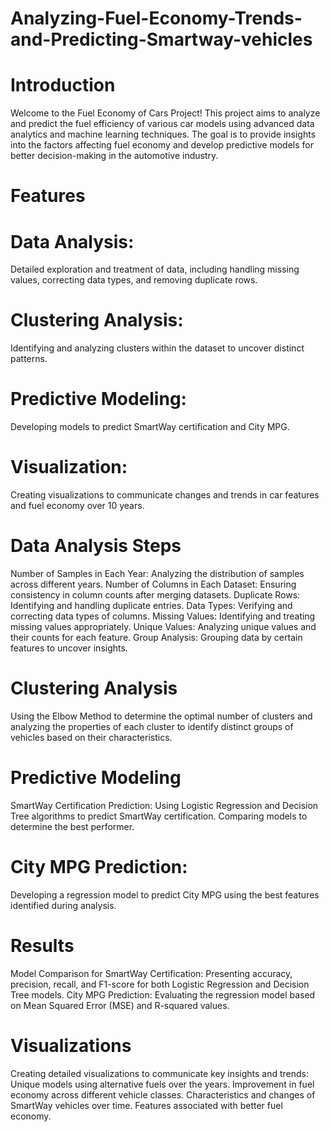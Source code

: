 # Analyzing-Fuel-Economy-Trends-and-Predicting-Smartway-vehicles
# Introduction

Welcome to the Fuel Economy of Cars Project! This project aims to analyze and predict the fuel efficiency of various car models using advanced data analytics and machine learning techniques. The goal is to provide insights into the factors affecting fuel economy and develop predictive models for better decision-making in the automotive industry.

# Features

# Data Analysis:

Detailed exploration and treatment of data, including handling missing values, correcting data types, and removing duplicate rows.

# Clustering Analysis:

Identifying and analyzing clusters within the dataset to uncover distinct patterns.

# Predictive Modeling:

Developing models to predict SmartWay certification and City MPG.

# Visualization:

Creating visualizations to communicate changes and trends in car features and fuel economy over 10 years.

# Data Analysis Steps

Number of Samples in Each Year: Analyzing the distribution of samples across different years.
Number of Columns in Each Dataset: Ensuring consistency in column counts after merging datasets.
Duplicate Rows: Identifying and handling duplicate entries.
Data Types: Verifying and correcting data types of columns.
Missing Values: Identifying and treating missing values appropriately.
Unique Values: Analyzing unique values and their counts for each feature.
Group Analysis: Grouping data by certain features to uncover insights.

# Clustering Analysis

Using the Elbow Method to determine the optimal number of clusters and analyzing the properties of each cluster to identify distinct groups of vehicles based on their characteristics.

# Predictive Modeling

SmartWay Certification Prediction: Using Logistic Regression and Decision Tree algorithms to predict SmartWay certification. Comparing models to determine the best performer.

# City MPG Prediction:

Developing a regression model to predict City MPG using the best features identified during analysis.

# Results

Model Comparison for SmartWay Certification: Presenting accuracy, precision, recall, and F1-score for both Logistic Regression and Decision Tree models.
City MPG Prediction: Evaluating the regression model based on Mean Squared Error (MSE) and R-squared values.

# Visualizations

Creating detailed visualizations to communicate key insights and trends:
Unique models using alternative fuels over the years.
Improvement in fuel economy across different vehicle classes.
Characteristics and changes of SmartWay vehicles over time.
Features associated with better fuel economy.
